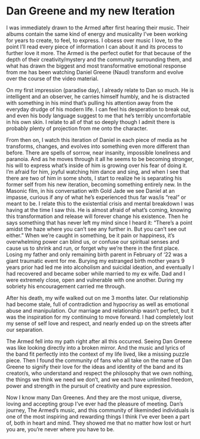 # Dan Greene and my new Iteration

I was immediately drawn to the Armed after first hearing their music. Their albums contain the
same kind of energy and musicality I’ve been working for years to create, to feel, to express. I
obsess over music I love, to the point I’ll read every piece of information I can about it and its
process to further love it more. The Armed is the perfect outlet for that because of the depth of
their creativity/mystery and the community surrounding them, and what has drawn the biggest
and most transformative emotional response from me has been watching Daniel Greene (Naud)
transform and evolve over the course of the video material.

On my first impression (paradise day), I already relate to Dan so much. He is intelligent and an
observer, he carries himself humbly, and he is distracted with something in his mind that’s
pulling his attention away from the everyday drudge of his modern life. I can feel his
desperation to break out, and even his body language suggest to me that he’s terribly
uncomfortable in his own skin. I relate to all of that so deeply though I admit there is probably
plenty of projection from me onto the character.

From then on, I watch this iteration of Daniel in each piece of media as he transforms, changes,
and evolves into something even more different than before. There are spells of sorrow, near
insanity, impossible loneliness and paranoia. And as he moves through it all he seems to be
becoming stronger, his will to express what’s inside of him is growing over his fear of doing it.
I’m afraid for him, joyful watching him dance and sing, and when I see that there are two of him
in some shots, I start to realize he is separating his former self from his new iteration, becoming
something entirely new.
In the Masonic film, in his conversation with Gold Jade we see Daniel at an impasse, curious if
any of what he’s experienced thus far was/is “real” or meant to be. I relate this to the existential
crisis and mental breakdown I was having at the time I saw this. He is almost afraid of what’s
coming, knowing this transformation and release will forever change his existence. Then he
says something that has never left my mind since I heard it: “There’s a point amidst the haze
where you can’t see any further in. But you can’t see out either.” When we’re caught in
something, be it pain or happiness, it’s overwhelming power can blind us, or confuse our
spiritual senses and cause us to shrink and run, or forget why we’re there in the first place.
Losing my father and only remaining birth parent in February of ‘22 was a giant traumatic event
for me. Burying my estranged birth mother years 9 years prior had led me into alcoholism and
suicidal ideation, and eventually I had recovered and became sober while married to my ex
wife. Dad and I were extremely close, open and vulnerable with one another. During my
sobriety his encouragement carried me through.

After his death, my wife walked out on me 3 months later. Our relationship had become stale,
full of contradiction and hypocrisy as well as emotional abuse and manipulation. Our marriage
and relationship wasn’t perfect, but it was the inspiration for my continuing to move forward. I
had completely lost my sense of self love and respect, and nearly ended up on the streets after
our separation.

The Armed fell into my path right after all this occurred. Seeing Dan Greene was like looking
directly into a broken mirror. And the music and lyrics of the band fit perfectly into the context
of my life lived, like a missing puzzle piece. Then I found the community of fans who all take on
the name of Dan Greene to signify their love for the ideas and identity of the band and its
creator/s, who understand and respect the philosophy that we own nothing, the things we
think we need we don’t, and we each have unlimited freedom, power and strength in the
pursuit of creativity and pure expression.

Now I know many Dan Greenes. And they are the most unique, diverse, loving and accepting
group I’ve ever had the pleasure of meeting. Dan’s journey, The Armed’s music, and this
community of likeminded individuals is one of the most inspiring and rewarding things I think
I’ve ever been a part of, both in heart and mind. They showed me that no matter how lost or
hurt you are, you’re never where you have to be.
